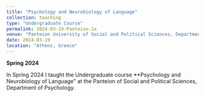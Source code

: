 ```yaml
---
title: "Psychology and Neurobiology of Language"
collection: teaching
type: "Undergraduate Course"
permalink: 2024-03-19-Panteion-1a
venue: "Panteion University of Social and Political Sciences, Department of Psychology"
date: 2024-03-19
location: "Athens, Greece"
---
```


**Spring 2024**  

In Spring 2024 I taught the Undergraduate course **Psychology and Neurobiology of Language" at the Panteion of Social and Political Sciences, Department of Psychology.  

 
